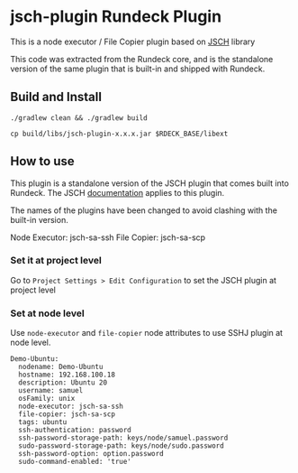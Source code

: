 # jsch-plugin Rundeck Plugin

This is a node executor / File Copier plugin based on [JSCH](http://www.jcraft.com/jsch/) library

This code was extracted from the Rundeck core, and is the standalone version of the same plugin
that is built-in and shipped with Rundeck.

## Build and Install

```
./gradlew clean && ./gradlew build 

cp build/libs/jsch-plugin-x.x.x.jar $RDECK_BASE/libext
```

## How to use

This plugin is a standalone version of the JSCH plugin that comes built into Rundeck.
The JSCH [documentation](https://docs.rundeck.com/docs/administration/projects/node-execution/ssh.html)  applies to this plugin.

The names of the plugins have been changed to avoid clashing with the built-in version.

Node Executor: jsch-sa-ssh
File Copier: jsch-sa-scp

### Set it at project level

Go to `Project Settings > Edit Configuration` to set the JSCH plugin at project level

### Set at node level

Use `node-executor` and `file-copier` node attributes to use SSHJ plugin at node level.

```
Demo-Ubuntu:
  nodename: Demo-Ubuntu
  hostname: 192.168.100.18
  description: Ubuntu 20
  username: samuel
  osFamily: unix
  node-executor: jsch-sa-ssh
  file-copier: jsch-sa-scp
  tags: ubuntu
  ssh-authentication: password
  ssh-password-storage-path: keys/node/samuel.password
  sudo-password-storage-path: keys/node/sudo.password
  ssh-password-option: option.password
  sudo-command-enabled: 'true'
  
```

